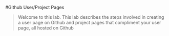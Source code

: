#Github User/Project Pages

>Welcome to this lab. This lab describes the steps involved in creating a user page on Github and project pages that compliment your user page, all hosted on Github 


